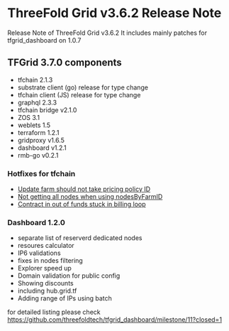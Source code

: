 # ThreeFold Grid v3.6.2 Release Note

Release Note of ThreeFold Grid v3.6.2 It includes mainly patches for tfgrid_dashboard on 1.0.7

## TFGrid 3.7.0 components

 - tfchain 2.1.3
 - substrate client (go) release for type change
 - tfchain client (JS) release for type change
 - graphql 2.3.3
 - tfchain bridge v2.1.0
 - ZOS 3.1
 - weblets 1.5
 - terraform 1.2.1
 - gridproxy v1.6.5
 - dashboard v1.2.1
 - rmb-go v0.2.1


### Hotfixes for tfchain

- [Update farm should not take pricing policy ID ](https://github.com/threefoldtech/tfchain/issues/501)
- [Not getting all nodes when using nodesByFarmID](https://github.com/threefoldtech/tfchain/issues/496)
- [Contract in out of funds stuck in billing loop](https://github.com/threefoldtech/tfchain/issues/479)


### Dashboard 1.2.0

- separate list of reserverd dedicated nodes
- resoures calculator
- IP6 validations
- fixes in nodes filtering
- Explorer speed up
- Domain validation for public config
- Showing discounts
- including hub.grid.tf
- Adding range of IPs using batch

for detailed listing please check https://github.com/threefoldtech/tfgrid_dashboard/milestone/11?closed=1